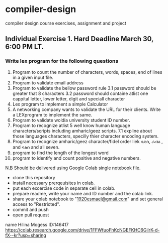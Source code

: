 # compiler-design
compiler design course exercises, assignment and project 



## Individual Exercise 1.      Hard Deadline March 30, 6:00 PM LT.
### Write lex program for the following questions
1. Program to count the number of characters, words, spaces, end of lines in a given input file.
2. Program to validate email address
3. Program to validate the bellow password rule
  3.1 password should be greater that 8 characters
   3.2 password should containe atlist one cappital letter, lower letter, digit and speciall character
4. Lex program to implement a simple Calculator
5. A networking company wants to validate the URL for their clients. Write a LEXprogram to implement the same.
6. Program to validate woldia university student ID number.
7. Program to recognize atlist 5 well know human language characters/scripts including amharic/geez scripts.
   7.1 expline about those languages characters, specilly thier character encoding system.
8. Program to recognize amharic/geez character/fidel order liek ሳድስ, ራብዕ , and ሳልስ and all seven.
9. program to find the length of the longest word
10. program to identify and count positive and negative numbers.

N.B Should be delivered using Google Colab single notebook file. 
  - clone this repository
  - install necessary prerqeuisites in colab.
  - put each excercise code in separate cell in colab.
  - prepare readme, write your name and ID number and the colab link.
  - share your colab notebook to "1920esmael@gmail.com" and set general access to "Restricted".
  - commit and push
  - open pull request



  name Hilina Mogess ID:146417
  https://colab.research.google.com/drive/1FFWfuoFhKcNGEFKHC6GilrK-d-fX--kr?usp=sharing

